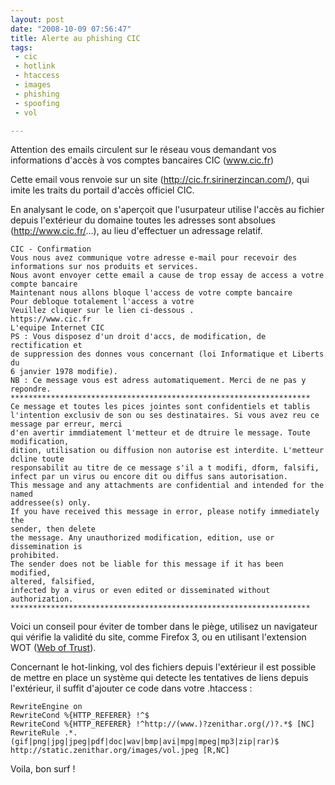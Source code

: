 ```yaml
---
layout: post
date: "2008-10-09 07:56:47"
title: Alerte au phishing CIC
tags:
 - cic
 - hotlink
 - htaccess
 - images
 - phishing
 - spoofing
 - vol

---
```


Attention des emails circulent sur le réseau vous demandant vos informations d'accès à vos comptes bancaires CIC (www.cic.fr)

Cette email vous renvoie sur un site (http://cic.fr.sirinerzincan.com/), qui imite les traits du portail d'accès officiel CIC.

En analysant le code, on s'aperçoit que l'usurpateur utilise l'accès au fichier depuis l'extérieur du domaine toutes les adresses sont absolues (http://www.cic.fr/...), au lieu d'effectuer un adressage relatif.

```
CIC - Confirmation
Vous nous avez communique votre adresse e-mail pour recevoir des informations sur nos produits et services.
Nous avont envoyer cette email a cause de trop essay de access a votre compte bancaire
Maintenant nous allons bloque l'access de votre compte bancaire
Pour debloque totalement l'access a votre
Veuillez cliquer sur le lien ci-dessous .
https://www.cic.fr
L'equipe Internet CIC
PS : Vous disposez d'un droit d'accs, de modification, de rectification et
de suppression des donnes vous concernant (loi Informatique et Liberts du
6 janvier 1978 modifie).
NB : Ce message vous est adress automatiquement. Merci de ne pas y repondre.
*******************************************************************
Ce message et toutes les pices jointes sont confidentiels et tablis
l'intention exclusiv de son ou ses destinataires. Si vous avez reu ce message par erreur, merci
d'en avertir immdiatement l'metteur et de dtruire le message. Toute modification,
dition, utilisation ou diffusion non autorise est interdite. L'metteur dcline toute
responsabilit au titre de ce message s'il a t modifi, dform, falsifi, infect par un virus ou encore dit ou diffus sans autorisation.
This message and any attachments are confidential and intended for the named
addressee(s) only.
If you have received this message in error, please notify immediately the
sender, then delete
the message. Any unauthorized modification, edition, use or dissemination is
prohibited.
The sender does not be liable for this message if it has been modified,
altered, falsified,
infected by a virus or even edited or disseminated without authorization.
*******************************************************************
```

Voici un conseil pour éviter de tomber dans le piège, utilisez un navigateur qui vérifie la validité du site, comme Firefox 3, ou en utilisant l'extension WOT ([Web of Trust](http://www.mywot.com/)).

Concernant le hot-linking, vol des fichiers depuis l'extérieur il est possible de mettre en place un système qui detecte les tentatives de liens depuis l'extérieur, il suffit d'ajouter ce code dans votre .htaccess :

```
RewriteEngine on
RewriteCond %{HTTP_REFERER} !^$
RewriteCond %{HTTP_REFERER} !^http://(www.)?zenithar.org(/)?.*$ [NC]
RewriteRule .*.(gif|png|jpg|jpeg|pdf|doc|wav|bmp|avi|mpg|mpeg|mp3|zip|rar)$ http://static.zenithar.org/images/vol.jpeg [R,NC]
```

Voila, bon surf !
